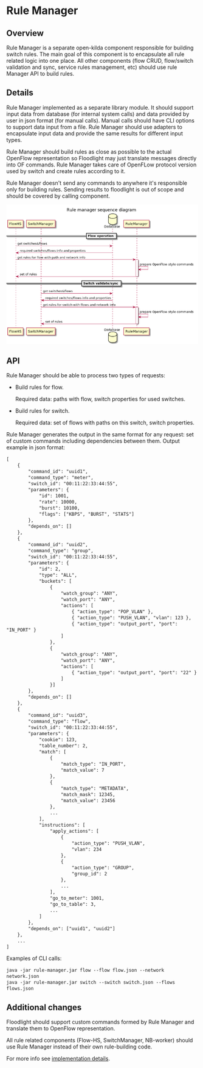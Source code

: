 # Rule Manager

## Overview

Rule Manager is a separate open-kilda component responsible for building switch rules. The main goal of this component is to encapsulate all rule related logic into one place. All other components (flow CRUD, flow/switch validation and sync, service rules management, etc) should use rule Manager API to build rules.

## Details

Rule Manager implemented as a separate library module. It should support input data from database (for internal system calls) and data provided by user in json format (for manual calls). Manual calls should have CLI options to support data input from a file. Rule Manager should use adapters to encapsulate input data and provide the same results for different input types. 

Rule Manager should build rules as close as possible to the actual OpenFlow representation so Floodlight may just translate messages directly into OF commands. Rule Manager takes care of OpenFLow protocol version used by switch and create rules according to it. 

Rule Manager doesn't send any commands to anywhere it's responsible only for building rules. Sending results to floodlight is out of scope and should be covered by calling component.

![Sequence diagram](sequence-diagram.png "sequence diagram")

## API

Rule Manager should be able to process two types of requests:
* Build rules for flow.

  Required data: paths with flow, switch properties for used switches.

* Build rules for switch.

  Required data: set of flows with paths on this switch, switch properties.

Rule Manager generates the output in the same format for any request: set of custom commands including dependencies between them.
Output example in json format:
~~~
[
    {
        "command_id": "uuid1",
        "command_type": "meter",
        "switch_id": "00:11:22:33:44:55",
        "parameters": {
            "id": 1001,
            "rate": 10000,
            "burst": 10100,
            "flags": ["KBPS", "BURST", "STATS"]
        },
        "depends_on": []
    },
    {
        "command_id": "uuid2",
        "command_type": "group",
        "switch_id": "00:11:22:33:44:55",
        "parameters": {
            "id": 2,
            "type": "ALL",
            "buckets": [
                {
                    "watch_group": "ANY",
                    "watch_port": "ANY",
                    "actions": [
                        { "action_type": "POP_VLAN" },
                        { "action_type": "PUSH_VLAN", "vlan": 123 },
                        { "action_type": "output_port", "port": "IN_PORT" }
                    ]
                }, 
                {
                    "watch_group": "ANY",
                    "watch_port": "ANY",
                    "actions": [
                        { "action_type": "output_port", "port": "22" }
                    ]  
                }]
        },
        "depends_on": []
    },
    {
        "command_id": "uuid3",
        "command_type": "flow",
        "switch_id": "00:11:22:33:44:55",
        "parameters": {
            "cookie": 123,
            "table_number": 2,
            "match": [
                {
                    "match_type": "IN_PORT",
                    "match_value": 7
                },
                {
                    "match_type": "METADATA",
                    "match_mask": 12345,
                    "match_value": 23456
                },
                ...
            ],
            "instructions": [
                "apply_actions": [
                    {
                        "action_type": "PUSH_VLAN",
                        "vlan": 234
                    },
                    {
                        "action_type": "GROUP",
                        "group_id": 2
                    },
                    ...
                ],
                "go_to_meter": 1001,
                "go_to_table": 3,
                ...
            ]
        },
        "depends_on": ["uuid1", "uuid2"]
    },
    ...
]
~~~

Examples of CLI calls:

~~~
java -jar rule-manager.jar flow --flow flow.json --network network.json
java -jar rule-manager.jar switch --switch switch.json --flows flows.json
~~~

## Additional changes

Floodlight should support custom commands formed by Rule Manager and translate them to OpenFlow representation.

All rule related components (Flow-HS, SwitchManager, NB-worker) should use Rule Manager instead of their own rule-building code.

For more info see [implementation details](implementation-details.md).  
